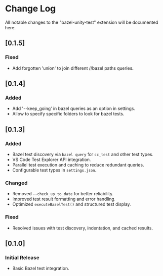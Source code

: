 # Change Log

All notable changes to the "bazel-unity-test" extension will be documented here.

## [0.1.5]

### Fixed
- Add forgotten 'union' to join different //bazel paths queries.


## [0.1.4]

### Added
- Add '--keep_going' in bazel queries as an option in settings.
- Allow to specify specific folders to look for bazel tests.

## [0.1.3]

### Added
- Bazel test discovery via `bazel query` for `cc_test` and other test types.
- VS Code Test Explorer API integration.
- Parallel test execution and caching to reduce redundant queries.
- Configurable test types in `settings.json`.

### Changed
- Removed `--check_up_to_date` for better reliability.
- Improved test result formatting and error handling.
- Optimized `executeBazelTest()` and structured test display.

### Fixed
- Resolved issues with test discovery, indentation, and cached results.

## [0.1.0]
### Initial Release
- Basic Bazel test integration.